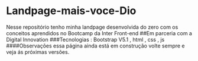 # Landpage-mais-voce-Dio
Nesse repositório tenho minha landpage desenvolvida do zero com os conceitos aprendidos no Bootcamp da Inter Front-end
##Em parceria com a Digital Innovation
###Tecnologias : Bootstrap V5.1 , html , css , js
####Observações essa página ainda está em construção volte sempre e veja ás próximas versões.
